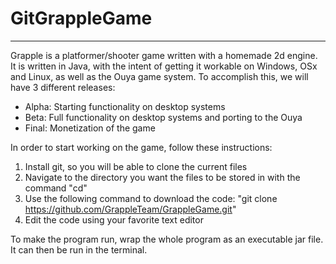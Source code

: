 # GitGrappleGame  
------  
  
Grapple is a platformer/shooter game written with a homemade 2d engine. It is written in Java, with the intent of getting it workable on Windows, OSx and Linux, as well as the Ouya game system. To accomplish this, we will have 3 different releases:

*   Alpha: Starting functionality on desktop systems
*   Beta: Full functionality on desktop systems and porting to the Ouya
*   Final: Monetization of the game

In order to start working on the game, follow these instructions:

1.  Install git, so you will be able to clone the current files
2.  Navigate to the directory you want the files to be stored in with the command "cd"
3.  Use the following command to download the code: "git clone https://github.com/GrappleTeam/GrappleGame.git"
4.  Edit the code using your favorite text editor  

To make the program run, wrap the whole program as an executable jar file. It can then be run in the terminal.


